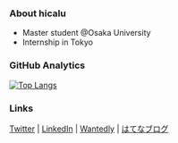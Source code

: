 ### About hicalu
- Master student @Osaka University
- Internship in Tokyo

### GitHub Analytics
[![Top Langs](https://github-readme-stats.vercel.app/api/top-langs/?username=hshicalu)](https://github.com/anuraghazra/github-readme-stats)

### Links
[Twitter](https://twitter.com/satohicalu) | [LinkedIn](https://www.linkedin.com/in/satohicalu) | [Wantedly](https://www.wantedly.com/id/satohicalu) | [はてなブログ](https://satohicalu.hatenablog.com)
